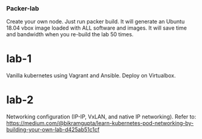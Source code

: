 ### Packer-lab

Create your own node. Just run packer build. It will generate an Ubuntu 18.04 vbox image loaded with ALL software and images. It will save time and bandwidth when you re-build the lab 50 times.

# lab-1

Vanilla kubernetes using Vagrant and Ansible. Deploy on Virtualbox.


# lab-2

Networking configuration (IP-IP, VxLAN, and native IP networking). Refer to:
https://medium.com/@bikramgupta/learn-kubernetes-pod-networking-by-building-your-own-lab-d425ab51c1cf


